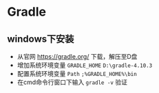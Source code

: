 

# Gradle

## windows下安装

- 从官网 https://gradle.org/ 下载，解压至D盘
- 增加系统环境变量 `GRADLE_HOME`  `D:\gradle-4.10.3`
- 配置系统环境变量 `Path`  `;%GRADLE_HOME%\bin`
- 在cmd命令行窗口下输入 `gradle -v` 验证
